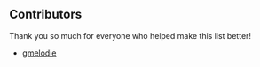 ## Contributors
Thank you so much for everyone who helped make this list better!

- [gmelodie](https://github.com/gmelodie/)
